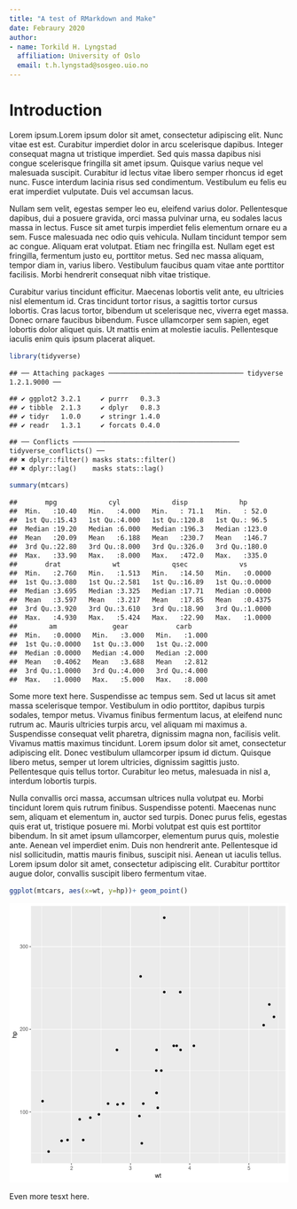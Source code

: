 ```yaml
---
title: "A test of RMarkdown and Make"
date: Febraury 2020
author:
- name: Torkild H. Lyngstad
  affiliation: University of Oslo
  email: t.h.lyngstad@sosgeo.uio.no
---
```


# Introduction

Lorem ipsum.Lorem ipsum dolor sit amet, consectetur adipiscing elit. Nunc vitae est est. Curabitur imperdiet dolor in arcu scelerisque dapibus. Integer consequat magna ut tristique imperdiet. Sed quis massa dapibus nisi congue scelerisque fringilla sit amet ipsum. Quisque varius neque vel malesuada suscipit. Curabitur id lectus vitae libero semper rhoncus id eget nunc. Fusce interdum lacinia risus sed condimentum. Vestibulum eu felis eu erat imperdiet vulputate. Duis vel accumsan lacus.

Nullam sem velit, egestas semper leo eu, eleifend varius dolor. Pellentesque dapibus, dui a posuere gravida, orci massa pulvinar urna, eu sodales lacus massa in lectus. Fusce sit amet turpis imperdiet felis elementum ornare eu a sem. Fusce malesuada nec odio quis vehicula. Nullam tincidunt tempor sem ac congue. Aliquam erat volutpat. Etiam nec fringilla est. Nullam eget est fringilla, fermentum justo eu, porttitor metus. Sed nec massa aliquam, tempor diam in, varius libero. Vestibulum faucibus quam vitae ante porttitor facilisis. Morbi hendrerit consequat nibh vitae tristique.

Curabitur varius tincidunt efficitur. Maecenas lobortis velit ante, eu ultricies nisl elementum id. Cras tincidunt tortor risus, a sagittis tortor cursus lobortis. Cras lacus tortor, bibendum ut scelerisque nec, viverra eget massa. Donec ornare faucibus bibendum. Fusce ullamcorper sem sapien, eget lobortis dolor aliquet quis. Ut mattis enim at molestie iaculis. Pellentesque iaculis enim quis ipsum placerat aliquet.


```r
library(tidyverse)
```

```
## ── Attaching packages ────────────────────────────────── tidyverse 1.2.1.9000 ──
```

```
## ✔ ggplot2 3.2.1     ✔ purrr   0.3.3
## ✔ tibble  2.1.3     ✔ dplyr   0.8.3
## ✔ tidyr   1.0.0     ✔ stringr 1.4.0
## ✔ readr   1.3.1     ✔ forcats 0.4.0
```

```
## ── Conflicts ────────────────────────────────────────── tidyverse_conflicts() ──
## ✖ dplyr::filter() masks stats::filter()
## ✖ dplyr::lag()    masks stats::lag()
```

```r
summary(mtcars)
```

```
##       mpg             cyl             disp             hp       
##  Min.   :10.40   Min.   :4.000   Min.   : 71.1   Min.   : 52.0  
##  1st Qu.:15.43   1st Qu.:4.000   1st Qu.:120.8   1st Qu.: 96.5  
##  Median :19.20   Median :6.000   Median :196.3   Median :123.0  
##  Mean   :20.09   Mean   :6.188   Mean   :230.7   Mean   :146.7  
##  3rd Qu.:22.80   3rd Qu.:8.000   3rd Qu.:326.0   3rd Qu.:180.0  
##  Max.   :33.90   Max.   :8.000   Max.   :472.0   Max.   :335.0  
##       drat             wt             qsec             vs        
##  Min.   :2.760   Min.   :1.513   Min.   :14.50   Min.   :0.0000  
##  1st Qu.:3.080   1st Qu.:2.581   1st Qu.:16.89   1st Qu.:0.0000  
##  Median :3.695   Median :3.325   Median :17.71   Median :0.0000  
##  Mean   :3.597   Mean   :3.217   Mean   :17.85   Mean   :0.4375  
##  3rd Qu.:3.920   3rd Qu.:3.610   3rd Qu.:18.90   3rd Qu.:1.0000  
##  Max.   :4.930   Max.   :5.424   Max.   :22.90   Max.   :1.0000  
##        am              gear            carb      
##  Min.   :0.0000   Min.   :3.000   Min.   :1.000  
##  1st Qu.:0.0000   1st Qu.:3.000   1st Qu.:2.000  
##  Median :0.0000   Median :4.000   Median :2.000  
##  Mean   :0.4062   Mean   :3.688   Mean   :2.812  
##  3rd Qu.:1.0000   3rd Qu.:4.000   3rd Qu.:4.000  
##  Max.   :1.0000   Max.   :5.000   Max.   :8.000
```

Some more text here.
Suspendisse ac tempus sem. Sed ut lacus sit amet massa scelerisque tempor. Vestibulum in odio porttitor, dapibus turpis sodales, tempor metus. Vivamus finibus fermentum lacus, at eleifend nunc rutrum ac. Mauris ultricies turpis arcu, vel aliquam mi maximus a. Suspendisse consequat velit pharetra, dignissim magna non, facilisis velit. Vivamus mattis maximus tincidunt. Lorem ipsum dolor sit amet, consectetur adipiscing elit. Donec vestibulum ullamcorper ipsum id dictum. Quisque libero metus, semper ut lorem ultricies, dignissim sagittis justo. Pellentesque quis tellus tortor. Curabitur leo metus, malesuada in nisl a, interdum lobortis turpis.

Nulla convallis orci massa, accumsan ultrices nulla volutpat eu. Morbi tincidunt lorem quis rutrum finibus. Suspendisse potenti. Maecenas nunc sem, aliquam et elementum in, auctor sed turpis. Donec purus felis, egestas quis erat ut, tristique posuere mi. Morbi volutpat est quis est porttitor bibendum. In sit amet ipsum ullamcorper, elementum purus quis, molestie ante. Aenean vel imperdiet enim. Duis non hendrerit ante. Pellentesque id nisl sollicitudin, mattis mauris finibus, suscipit nisi. Aenean ut iaculis tellus. Lorem ipsum dolor sit amet, consectetur adipiscing elit. Curabitur porttitor augue dolor, convallis suscipit libero fermentum vitae.





```r
ggplot(mtcars, aes(x=wt, y=hp))+ geom_point()
```

![plot of chunk another](figure/another-1.png)


Even more tesxt here.
